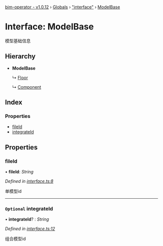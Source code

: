 [bim-operator - v1.0.12](../README.md) › [Globals](../globals.md) › ["interface"](../modules/_interface_.md) › [ModelBase](_interface_.modelbase.md)

# Interface: ModelBase

模型基础信息

## Hierarchy

* **ModelBase**

  ↳ [Floor](_interface_.floor.md)

  ↳ [Component](_interface_.component.md)

## Index

### Properties

* [fileId](_interface_.modelbase.md#fileid)
* [integrateId](_interface_.modelbase.md#optional-integrateid)

## Properties

###  fileId

• **fileId**: *String*

*Defined in [interface.ts:8](https://github.com/youkaisteve/bim-operator/blob/fa51e78/src/interface.ts#L8)*

单模型id

___

### `Optional` integrateId

• **integrateId**? : *String*

*Defined in [interface.ts:12](https://github.com/youkaisteve/bim-operator/blob/fa51e78/src/interface.ts#L12)*

组合模型id
